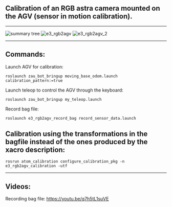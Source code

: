 ## Calibration of an RGB astra camera mounted on the AGV (sensor in motion calibration).
_______________________________

![summary tree](https://user-images.githubusercontent.com/80167550/219402639-d1685718-bc4e-4581-922e-daabb3d56d81.png)
![e3_rgb2agv](https://user-images.githubusercontent.com/80167550/219379619-d4686598-b031-4169-87ab-eb876562a648.png)
![e3_rgb2agv_2](https://user-images.githubusercontent.com/80167550/219379671-8de664b2-4733-48cf-a07e-b18378186642.png)
_______________________________

## Commands:
Launch AGV for calibration:

    roslaunch zau_bot_bringup moving_base_odom.launch calibration_pattern:=true

Launch teleop to control the AGV through the keyboard:

    roslaunch zau_bot_bringup my_teleop.launch 

Record bag file:

    roslaunch e3_rgb2agv_record_bag record_sensor_data.launch

## Calibration using the transformations in the bagfile instead of the ones produced by the xacro description:

    rosrun atom_calibration configure_calibration_pkg -n e3_rgb2agv_calibration -utf
_______________________________

## Videos:
Recording bag file: https://youtu.be/q7h5tL1suVE
